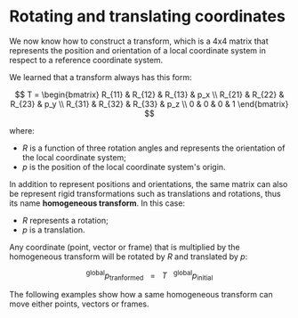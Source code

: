 
# Rotating and translating coordinates

We now know how to construct a transform, which is a 4x4 matrix that represents the position and orientation of a local coordinate system in respect to a reference coordinate system.

We learned that a transform always has this form:

$$
T =
\begin{bmatrix}
R_{11} & R_{12} & R_{13} & p_x \\
R_{21} & R_{22} & R_{23} & p_y \\
R_{31} & R_{32} & R_{33} & p_z \\
0      & 0      & 0      & 1
\end{bmatrix}
$$

where:

- $R$ is a function of three rotation angles and represents the orientation of the local coordinate system;
- $p$ is the position of the local coordinate system's origin.

In addition to represent positions and orientations, the same matrix can also be represent rigid transformations such as translations and rotations, thus its name **homogeneous transform**. In this case:

- $R$ represents a rotation;
- $p$ is a translation.

Any coordinate (point, vector or frame) that is multiplied by the homogeneous transform will be rotated by $R$ and translated by $p$:

$$
^\text{global} p_{\text{tranformed}} ~~~ = ~~~ T ~~~ ^\text{global} p_\text{initial}
$$

The following examples show how a same homogeneous transform can move either points, vectors or frames.
